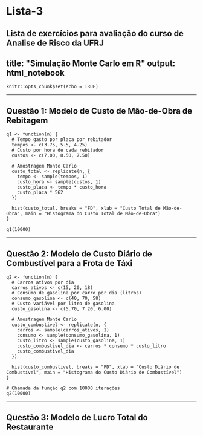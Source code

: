 # Lista-3
Lista de exercícios para avaliação do curso de Analise de Risco da UFRJ
---
title: "Simulação Monte Carlo em R"
output: html_notebook
---

```{r setup, include=FALSE}
knitr::opts_chunk$set(echo = TRUE)
```

---
Questão 1: Modelo de Custo de Mão-de-Obra de Rebitagem
---

```{r}
q1 <- function(n) {
  # Tempo gasto por placa por rebitador
  tempos <- c(3.75, 5.5, 4.25)
  # Custo por hora de cada rebitador
  custos <- c(7.00, 8.50, 7.50)
  
  # Amostragem Monte Carlo
  custo_total <- replicate(n, {
    tempo <- sample(tempos, 1)
    custo_hora <- sample(custos, 1)
    custo_placa <- tempo * custo_hora
    custo_placa * 562
  })
  
  hist(custo_total, breaks = "FD", xlab = "Custo Total de Mão-de-Obra", main = "Histograma do Custo Total de Mão-de-Obra")
}

q1(10000)
```

---
Questão 2: Modelo de Custo Diário de Combustível para a Frota de Táxi
---

```{r}
q2 <- function(n) {
  # Carros ativos por dia
  carros_ativos <- c(15, 20, 18)
  # Consumo de gasolina por carro por dia (litros)
  consumo_gasolina <- c(40, 70, 58)
  # Custo variável por litro de gasolina
  custo_gasolina <- c(5.70, 7.20, 6.00)
  
  # Amostragem Monte Carlo
  custo_combustivel <- replicate(n, {
    carros <- sample(carros_ativos, 1)
    consumo <- sample(consumo_gasolina, 1)
    custo_litro <- sample(custo_gasolina, 1)
    custo_combustivel_dia <- carros * consumo * custo_litro
    custo_combustivel_dia
  })
  
  hist(custo_combustivel, breaks = "FD", xlab = "Custo Diário de Combustível", main = "Histograma do Custo Diário de Combustível")
}

# Chamada da função q2 com 10000 iterações
q2(10000)
```

---
Questão 3: Modelo de Lucro Total do Restaurante
---

```
```
